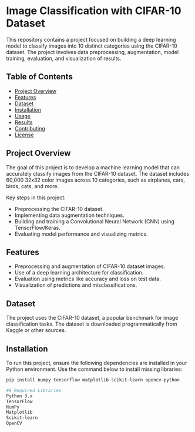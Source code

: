 # Image Classification with CIFAR-10 Dataset

This repository contains a project focused on building a deep learning model to classify images into 10 distinct categories using the CIFAR-10 dataset. The project involves data preprocessing, augmentation, model training, evaluation, and visualization of results.

## Table of Contents
- [Project Overview](#project-overview)
- [Features](#features)
- [Dataset](#dataset)
- [Installation](#installation)
- [Usage](#usage)
- [Results](#results)
- [Contributing](#contributing)
- [License](#license)

## Project Overview
The goal of this project is to develop a machine learning model that can accurately classify images from the CIFAR-10 dataset. The dataset includes 60,000 32x32 color images across 10 categories, such as airplanes, cars, birds, cats, and more.

Key steps in this project:
- Preprocessing the CIFAR-10 dataset.
- Implementing data augmentation techniques.
- Building and training a Convolutional Neural Network (CNN) using TensorFlow/Keras.
- Evaluating model performance and visualizing metrics.

## Features
- Preprocessing and augmentation of CIFAR-10 dataset images.
- Use of a deep learning architecture for classification.
- Evaluation using metrics like accuracy and loss on test data.
- Visualization of predictions and misclassifications.

## Dataset
The project uses the CIFAR-10 dataset, a popular benchmark for image classification tasks. The dataset is downloaded programmatically from Kaggle or other sources.

## Installation
To run this project, ensure the following dependencies are installed in your Python environment. Use the command below to install missing libraries:

```bash
pip install numpy tensorflow matplotlib scikit-learn opencv-python

## Required Libraries
Python 3.x
TensorFlow
NumPy
Matplotlib
Scikit-learn
OpenCV
